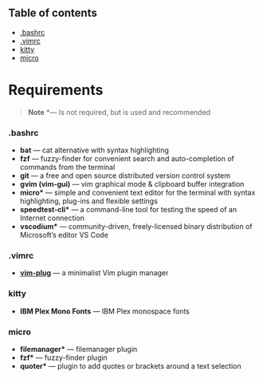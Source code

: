 ## Table of contents
- [.bashrc](#bashrc)
- [.vimrc](#vimrc)
- [kitty](#kitty)
- [micro](#micro)


# Requirements
> **Note**
> \*&mdash; Is not required, but is used and recommended
&nbsp;

### **.bashrc**
- **bat** &mdash; cat alternative with syntax highlighting
- **fzf** &mdash; fuzzy-finder for convenient search and auto-completion of commands from the terminal
- **git** &mdash; a free and open source distributed version control system
- **gvim (vim-gui)** &mdash; vim graphical mode & clipboard buffer integration
- **micro\*** &mdash; simple and convenient text editor for the terminal with syntax highlighting, plug-ins and flexible settings
- **speedtest-cli\*** &mdash; a command-line tool for testing the speed of an Internet connection
- **vscodium\*** &mdash; community-driven, freely-licensed binary distribution of Microsoft’s editor VS Code
&nbsp;

### **.vimrc**
- [**vim-plug**](https://github.com/junegunn/vim-plug) &mdash; a minimalist Vim plugin manager
&nbsp;

### **kitty**
- **IBM Plex Mono Fonts** &mdash; IBM Plex monospace fonts
&nbsp;

### **micro**
- **filemanager\*** &mdash; filemanager plugin
- **fzf\*** &mdash; fuzzy-finder plugin
- **quoter\*** &mdash; plugin to add quotes or brackets around a text selection
&nbsp;
